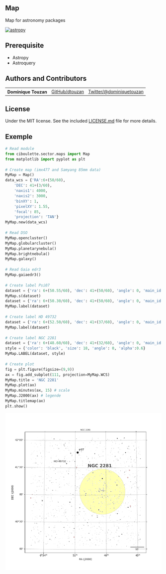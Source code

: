 ## Map
Map for astronomy packages

[![astropy](http://img.shields.io/badge/powered%20by-AstroPy-orange.svg?style=flat)](http://www.astropy.org/) 

## Prerequisite
  - Astropy
  - Astroquery

## Authors and Contributors

<table><tbody>
<tr><th align="left">Dominique Touzan</th><td><a href="https://github.com/dtouzan/ciboulette">GitHub/dtouzan</a></td><td><a href="http://twitter.com/dominiquetouzan">Twitter/@dominiquetouzan</a></td></tr>
</tbody></table>

## License

Under the MIT license. See the included [LICENSE.md](./LICENSE.md) file for more details.

## Exemple
```python
# Read module
from ciboulette.sector.maps import Map
from matplotlib import pyplot as plt

# Create map (imx477 and Samyang 85mm data)
MyMap = Map()
data_wcs = {'RA':6+(50/60), 
	'DEC': 41+(3/60), 
	'naxis1': 4000, 
	'naxis2': 3000, 
	'binXY': 1, 
	'pixelXY': 1.55, 
	'focal': 85, 
	'projection': 'TAN'}
MyMap.new(data_wcs)

# Read DSO
MyMap.opencluster()
MyMap.globularcluster()
MyMap.planetarynebula()
MyMap.brightnebula()
MyMap.galaxy()

# Read Gaia edr3
MyMap.gaiaedr3()

# Create label Psi07 
dataset = {'ra': 6+(50.55/60), 'dec': 41+(50/60), 'angle': 0, 'main_id': "psi"}
MyMap.s(dataset)
dataset = {'ra': 6+(50.30/60), 'dec': 41+(50/60), 'angle': 0, 'main_id': "07"}
MyMap.label(dataset)

# Create label HD 49732
dataset = {'ra': 6+(52.50/60), 'dec': 41+(37/60), 'angle': 0, 'main_id': "HD 49732"}
MyMap.label(dataset)

# Create label NGC 2281
dataset = {'ra': 6+(48.60/60), 'dec': 41+(32/60), 'angle': 0, 'main_id': "NGC 2281"}
style = {'color': 'black', 'size': 18, 'angle': 0, 'alpha':0.6}
MyMap.LABEL(dataset, style)

# Create plot
fig = plt.figure(figsize=(9,9))
ax = fig.add_subplot(111, projection=MyMap.WCS)
MyMap.title = 'NGC 2281'
MyMap.plot(ax)
MyMap.minutes(ax, 15) # scale
MyMap.J2000(ax) # legende
MyMap.titlemap(ax)
plt.show()
```
![image](output.png)